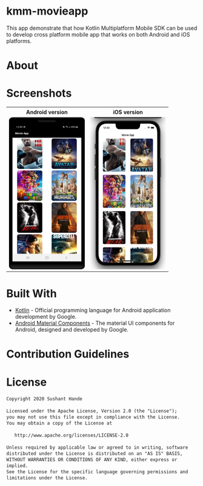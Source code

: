 # kmm-movieapp
This app demonstrate that how Kotlin Multiplatform Mobile SDK can be used to develop cross platform mobile app that works on both Android and iOS platforms.

# About 

# Screenshots
<table style="width:100%">
  <tr>
    <th>Android version</th>
    <th>iOS version</th>
  </tr>
  <tr>
    <td><img src="screenshots/android-movieapp.png" height="400" width="200"/></td>
    <td><img src="screenshots/iOS-movieapp.png" height="400" width="200"/></td>
  </tr>
</table>

# Built With
- [Kotlin](https://kotlinlang.org) - Official programming language for Android application development by Google.
- [Android Material Components](https://github.com/material-components/material-components-android) - The material UI components for Android, designed and developed by Google.

# Contribution Guidelines


License
========

    Copyright 2020 Sushant Hande

    Licensed under the Apache License, Version 2.0 (the "License");
    you may not use this file except in compliance with the License.
    You may obtain a copy of the License at

       http://www.apache.org/licenses/LICENSE-2.0

    Unless required by applicable law or agreed to in writing, software
    distributed under the License is distributed on an "AS IS" BASIS,
    WITHOUT WARRANTIES OR CONDITIONS OF ANY KIND, either express or implied.
    See the License for the specific language governing permissions and
    limitations under the License.